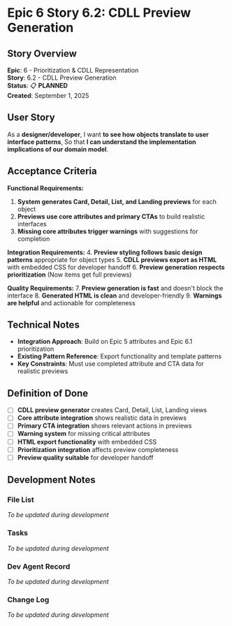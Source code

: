 # Epic 6 Story 6.2: CDLL Preview Generation

## Story Overview

**Epic**: 6 - Prioritization & CDLL Representation  
**Story**: 6.2 - CDLL Preview Generation  
**Status**: 📋 **PLANNED**  
**Created**: September 1, 2025

## User Story

As a **designer/developer**,
I want **to see how objects translate to user interface patterns**,
So that **I can understand the implementation implications of our domain model**.

## Acceptance Criteria

**Functional Requirements:**

1. **System generates Card, Detail, List, and Landing previews** for each object
2. **Previews use core attributes and primary CTAs** to build realistic interfaces
3. **Missing core attributes trigger warnings** with suggestions for completion

**Integration Requirements:**
4. **Preview styling follows basic design patterns** appropriate for object types
5. **CDLL previews export as HTML** with embedded CSS for developer handoff
6. **Preview generation respects prioritization** (Now items get full previews)

**Quality Requirements:**
7. **Preview generation is fast** and doesn't block the interface
8. **Generated HTML is clean** and developer-friendly
9. **Warnings are helpful** and actionable for completeness

## Technical Notes

- **Integration Approach**: Build on Epic 5 attributes and Epic 6.1 prioritization
- **Existing Pattern Reference**: Export functionality and template patterns
- **Key Constraints**: Must use completed attribute and CTA data for realistic previews

## Definition of Done

- [ ] **CDLL preview generator** creates Card, Detail, List, Landing views
- [ ] **Core attribute integration** shows realistic data in previews
- [ ] **Primary CTA integration** shows relevant actions in previews
- [ ] **Warning system** for missing critical attributes
- [ ] **HTML export functionality** with embedded CSS
- [ ] **Prioritization integration** affects preview completeness
- [ ] **Preview quality suitable** for developer handoff

## Development Notes

### File List
*To be updated during development*

### Tasks
*To be updated during development*

### Dev Agent Record
*To be updated during development*

### Change Log
*To be updated during development*
